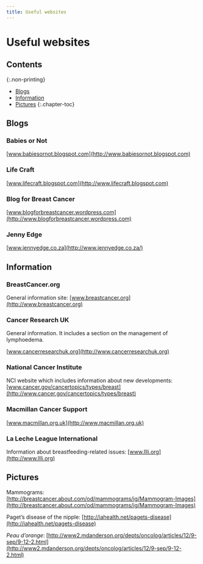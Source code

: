 ```yaml
---
title: Useful websites
---
```


# Useful websites

## Contents
{:.non-printing}

*   [Blogs](#blogs)
*   [Information](#information)
*   [Pictures](#pictures)
{:.chapter-toc}

## Blogs

### Babies or Not

[www.babiesornot.blogspot.com](http://www.babiesornot.blogspot.com)

### Life Craft

[www.lifecraft.blogspot.com](http://www.lifecraft.blogspot.com)

### Blog for Breast Cancer

[www.blogforbreastcancer.wordpress.com](http://www.blogforbreastcancer.wordpress.com)

### Jenny Edge

[www.jennyedge.co.za](http://www.jennyedge.co.za/)

## Information

### BreastCancer.org

General information site: [www.breastcancer.org](http://www.breastcancer.org)

### Cancer Research UK

General information. It includes a section on the management of lymphoedema.

[www.cancerresearchuk.org](http://www.cancerresearchuk.org)

### National Cancer Institute

NCI website which includes information about new developments: [www.cancer.gov/cancertopics/types/breast](http://www.cancer.gov/cancertopics/types/breast)

### Macmillan Cancer Support

[www.macmillan.org.uk](http://www.macmillan.org.uk)

### La Leche League International

Information about breastfeeding-related issues: [www.llli.org](http://www.llli.org)

## Pictures

Mammograms: [http://breastcancer.about.com/od/mammograms/ig/Mammogram-Images](http://breastcancer.about.com/od/mammograms/ig/Mammogram-Images)

Paget’s disease of the nipple: [http://iahealth.net/pagets-disease](http://iahealth.net/pagets-disease)

*Peau d’orange*: [http://www2.mdanderson.org/depts/oncolog/articles/12/9-sep/9-12-2.html](http://www2.mdanderson.org/depts/oncolog/articles/12/9-sep/9-12-2.html)
